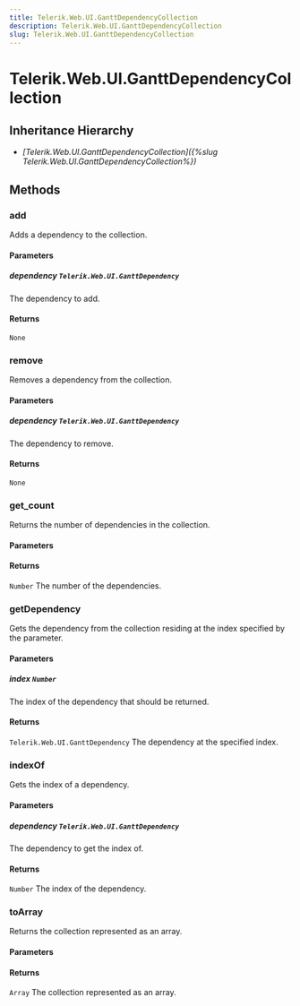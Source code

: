 ```yaml
---
title: Telerik.Web.UI.GanttDependencyCollection
description: Telerik.Web.UI.GanttDependencyCollection
slug: Telerik.Web.UI.GanttDependencyCollection
---
```


# Telerik.Web.UI.GanttDependencyCollection  

## Inheritance Hierarchy

* *[Telerik.Web.UI.GanttDependencyCollection]({%slug Telerik.Web.UI.GanttDependencyCollection%})*


## Methods



### add

Adds a dependency to the collection.

#### Parameters

##### dependency `Telerik.Web.UI.GanttDependency`

The dependency to add.

#### Returns

`None` 




### remove

Removes a dependency from the collection.

#### Parameters

##### dependency `Telerik.Web.UI.GanttDependency`

The dependency to remove.

#### Returns

`None` 




### get_count

Returns the number of dependencies in the collection.

#### Parameters

#### Returns

`Number` The number of the dependencies.




### getDependency

Gets the dependency from the collection residing at the index specified by the parameter.

#### Parameters

##### index `Number`

The index of the dependency that should be returned.

#### Returns

`Telerik.Web.UI.GanttDependency` The dependency at the specified index.




### indexOf

Gets the index of a dependency.

#### Parameters

##### dependency `Telerik.Web.UI.GanttDependency`

The dependency to get the index of.

#### Returns

`Number` The index of the dependency.




### toArray

Returns the collection represented as an array.

#### Parameters

#### Returns

`Array` The collection represented as an array.


